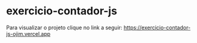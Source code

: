 # exercicio-contador-js

Para visualizar o projeto clique no link a seguir: https://exercicio-contador-js-ojim.vercel.app
